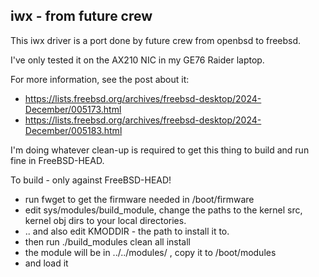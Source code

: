 
iwx - from future crew
----------------------

This iwx driver is a port done by future crew from openbsd
to freebsd.

I've only tested it on the AX210 NIC in my GE76 Raider laptop.

For more information, see the post about it:

 * https://lists.freebsd.org/archives/freebsd-desktop/2024-December/005173.html
 * https://lists.freebsd.org/archives/freebsd-desktop/2024-December/005183.html

I'm doing whatever clean-up is required to get this thing
to build and run fine in FreeBSD-HEAD.

To build - only against FreeBSD-HEAD!

 * run fwget to get the firmware needed in /boot/firmware
 * edit sys/modules/build_module, change the paths
   to the kernel src, kernel obj dirs to your local
   directories.
 * .. and also edit KMODDIR - the path to install it to.
 * then run ./build_modules clean all install
 * the module will be in ../../modules/ , copy it to /boot/modules
 * and load it
 
